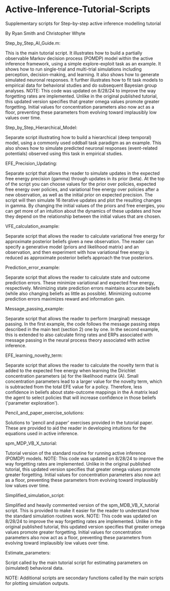 # Active-Inference-Tutorial-Scripts

Supplementary scripts for Step-by-step active inference modelling tutorial

By Ryan Smith and Christopher Whyte

Step_by_Step_AI_Guide.m: 

This is the main tutorial script. It illustrates how to build a partially observable Markov decision process (POMDP) model within the active inference framework, using  a simple explore-exploit task as an example. It shows how to run single-trial and multi-trial simulations including perception, decision-making, and learning. It also shows how to generate simulated neuronal responses. It further illustrates how to fit task models to empirical data for behavioral studies and do subsequent Bayesian group analyses. 
NOTE: This code was updated on 8/28/24 to improve the way forgetting rates are implemented. Unlike in the original published tutorial, this updated version specifies that greater omega values promote greater forgetting. Initial values for concentration parameters also now act as a floor, preventing these parameters from evolving toward implausibly low values over time. 

Step_by_Step_Hierarchical_Model:

Separate script illustrating how to build a hierarchical (deep temporal) model, using a commonly used oddball task paradigm as an example. This also shows how to simulate predicted neuronal responses (event-related potentials) observed using this task in empirical studies.

EFE_Precision_Updating:

Separate script that allows the reader to simulate updates in the expected free energy precision (gamma) through updates in its prior (beta). At the top of the script you can choose values for the prior over policies, expected free energy over policies, and variational free energy over policies after a new observation, as well as the initial prior on expected precision. The script will then simulate 16 iterative updates and plot the resulting changes in gamma. By changing the initial values of the priors and free energies, you can get more of an intuition about the dynamics of these updates and how they depend on the relationship between the initial values that are chosen.

VFE_calculation_example:

Separate script that allows the reader to calculate variational free energy for approximate posterior beliefs given a new observation. The reader can specify a generative model (priors and likelihood matrix) and an observation, and then experiment with how variational free energy is reduced as approximate posterior beliefs approach the true posteriors.

Prediction_error_example:

Separate script that allows the reader to calculate state and outcome prediction errors. These minimize variational and expected free energy, respectively. Minimizing state prediction errors maintains accurate beliefs (while also changing beliefs as little as possible). Minimizing outcome prediction errors maximizes reward and information gain.

Message_passing_example:

Separate script that allows the reader to perform (marginal) message passing. In the first example, the code follows the message passing steps described in the main text (section 2) one by one. In the second example, this is extended to also calculate firing rates and ERPs associated with message passing in the neural process theory associated with active inference.

EFE_learning_novelty_term:

Separate script that allows the reader to calculate the novelty term that is added to the expected free energy when learning the Dirichlet concentration parameters (a) for the likelihood matrix (A). Small concentration parameters lead to a larger value for the novelty term, which is subtracted from the total EFE value for a policy. Therefore, less confidence in beliefs about state-outcome mappings in the A matrix lead the agent to select policies that will increase confidence in those beliefs ('parameter exploration').

Pencil_and_paper_exercise_solutions:

Solutions to 'pencil and paper' exercises provided in the tutorial paper. These are provided to aid the reader in developing intuitions for the equations used in active inference.

spm_MDP_VB_X_tutorial:

Tutorial version of the standard routine for running active inference (POMDP) models.
NOTE: This code was updated on 8/28/24 to improve the way forgetting rates are implemented. Unlike in the original published tutorial, this updated version specifies that greater omega values promote greater forgetting. Initial values for concentration parameters also now act as a floor, preventing these parameters from evolving toward implausibly low values over time.

Simplified_simulation_script:

Simplified and heavily commented version of the spm_MDB_VB_X_tutorial script. This is provided to make it easier for the reader to understand how the standard simulation routines work.
NOTE: This code was updated on 8/28/24 to improve the way forgetting rates are implemented. Unlike in the original published tutorial, this updated version specifies that greater omega values promote greater forgetting. Initial values for concentration parameters also now act as a floor, preventing these parameters from evolving toward implausibly low values over time.

Estimate_parameters: 

Script called by the main tutorial script for estimating parameters on (simulated) behavioral data.

NOTE: Additional scripts are secondary functions called by the main scripts for plotting simulation outputs.

